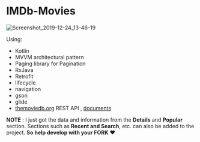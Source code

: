 # IMDb-Movies

 
 
 ![Screenshot_2019-12-24_13-46-19](https://user-images.githubusercontent.com/26750131/71408516-c952a880-2653-11ea-9c4f-f698d91a9001.png)



Using:
- Kotlin
- MVVM architectural pattern
- Paging library for Pagination
- RxJava
- Retrofit
- lifecycle
- navigation
- gson
- glide
- [themoviedb.org](https://www.themoviedb.org/) REST API , [documents](https://www.themoviedb.org/documentation/api)

**NOTE** : I just got the data and information from the **Details** and **Popular** section. Sections such as **Recent and Search**, etc. can also be added to the project. **So help develop with your FORK** :heart: 




